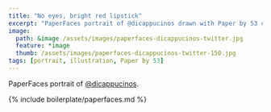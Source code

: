 ```yaml
---
title: "No eyes, bright red lipstick"
excerpt: "PaperFaces portrait of @dicappucinos drawn with Paper by 53 on an iPad."
image: 
  path: &image /assets/images/paperfaces-dicappucinos-twitter.jpg 
  feature: *image
  thumb: /assets/images/paperfaces-dicappucinos-twitter-150.jpg
tags: [portrait, illustration, Paper by 53]
---
```


PaperFaces portrait of [@dicappucinos](http://twitter.com/dicappucinos).

{% include boilerplate/paperfaces.md %}
